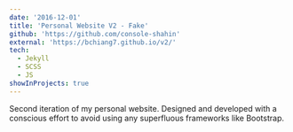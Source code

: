 ```yaml
---
date: '2016-12-01'
title: 'Personal Website V2 - Fake'
github: 'https://github.com/console-shahin'
external: 'https://bchiang7.github.io/v2/'
tech:
  - Jekyll
  - SCSS
  - JS
showInProjects: true
---
```


Second iteration of my personal website. Designed and developed with a conscious effort to avoid using any superfluous frameworks like Bootstrap.

